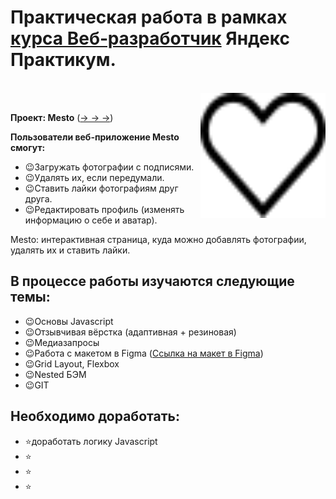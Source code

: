 # Практическая работа в рамках [курса Веб‑разработчик](https://practicum.yandex.ru/web/) Яндекс Практикум.

<br/>

<img align="right" src="./images/grid-card-heart.svg" alt="иконка сердца" height="200" width="200">

<br/>

**Проект: Mesto** ([&rarr; &rarr; &rarr;](https://jsapro.github.io/mesto/))

**Пользователи веб-приложение Mesto смогут:**
+ :wink:Загружать фотографии с подписями.
+ :wink:Удалять их, если передумали.
+ :wink:Ставить лайки фотографиям друг друга.
+ :wink:Редактировать профиль (изменять информацию о себе и аватар).

Mesto: интерактивная страница, куда можно добавлять фотографии, удалять их и ставить лайки.

## В процессе работы изучаются следующие темы:
- :wink:Основы Javascript
- :wink:Отзывчивая вёрстка (адаптивная + резиновая)
- :wink:Медиазапросы
- :wink:Работа с макетом в Figma ([Ссылка на макет в Figma](https://www.figma.com/file/2cn9N9jSkmxD84oJik7xL7/JavaScript.-Sprint-4?node-id=0%3A1))
- :wink:Grid Layout, Flexbox
- :wink:Nested БЭМ
- :wink:GIT

## Необходимо доработать:

- :star:доработать логику Javascript
- :star:
- :star:
- :star:
